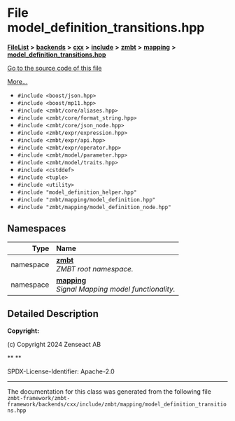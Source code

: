 

# File model\_definition\_transitions.hpp



[**FileList**](files.md) **>** [**backends**](dir_e0e3bad64fbfd08934d555b945409197.md) **>** [**cxx**](dir_2a0640ff8f8d193383b3226ce9e70e40.md) **>** [**include**](dir_33cabc3ab2bb40d6ea24a24cae2f30b8.md) **>** [**zmbt**](dir_2115e3e51895e4107b806d6d2319263e.md) **>** [**mapping**](dir_84d9d905044f75949470ced2679fed92.md) **>** [**model\_definition\_transitions.hpp**](model__definition__transitions_8hpp.md)

[Go to the source code of this file](model__definition__transitions_8hpp_source.md)

[More...](#detailed-description)

* `#include <boost/json.hpp>`
* `#include <boost/mp11.hpp>`
* `#include <zmbt/core/aliases.hpp>`
* `#include <zmbt/core/format_string.hpp>`
* `#include <zmbt/core/json_node.hpp>`
* `#include <zmbt/expr/expression.hpp>`
* `#include <zmbt/expr/api.hpp>`
* `#include <zmbt/expr/operator.hpp>`
* `#include <zmbt/model/parameter.hpp>`
* `#include <zmbt/model/traits.hpp>`
* `#include <cstddef>`
* `#include <tuple>`
* `#include <utility>`
* `#include "model_definition_helper.hpp"`
* `#include "zmbt/mapping/model_definition.hpp"`
* `#include "zmbt/mapping/model_definition_node.hpp"`













## Namespaces

| Type | Name |
| ---: | :--- |
| namespace | [**zmbt**](namespacezmbt.md) <br>_ZMBT root namespace._  |
| namespace | [**mapping**](namespacezmbt_1_1mapping.md) <br>_Signal Mapping model functionality._  |




















































## Detailed Description




**Copyright:**

(c) Copyright 2024 Zenseact AB 




**
**

SPDX-License-Identifier: Apache-2.0 





    

------------------------------
The documentation for this class was generated from the following file `zmbt-framework/zmbt-framework/backends/cxx/include/zmbt/mapping/model_definition_transitions.hpp`

